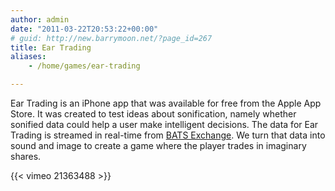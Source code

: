 ```yaml
---
author: admin
date: "2011-03-22T20:53:22+00:00"
# guid: http://new.barrymoon.net/?page_id=267
title: Ear Trading
aliases: 
    - /home/games/ear-trading

---
```

Ear Trading is an iPhone app that was available for free from the Apple App Store. It was created to test ideas about sonification, namely whether sonified data could help a user make intelligent decisions. The data for Ear Trading is streamed in real-time from [BATS Exchange](http://batstrading.com/). We turn that data into sound and image to create a game where the player trades in imaginary shares.

{{< vimeo 21363488 >}}